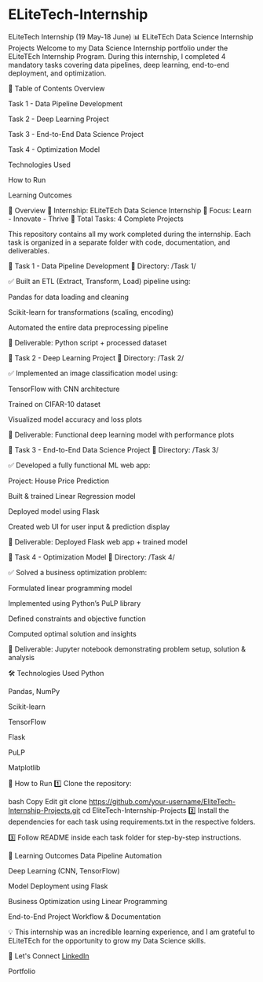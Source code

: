 # ELiteTech-Internship
ELiteTech Internship (19 May-18 June)
📊 ELiteTEch Data Science Internship Projects
Welcome to my Data Science Internship portfolio under the ELiteTEch Internship Program.
During this internship, I completed 4 mandatory tasks covering data pipelines, deep learning, end-to-end deployment, and optimization.

🚀 Table of Contents
Overview

Task 1 - Data Pipeline Development

Task 2 - Deep Learning Project

Task 3 - End-to-End Data Science Project

Task 4 - Optimization Model

Technologies Used

How to Run

Learning Outcomes

📝 Overview
📅 Internship: ELiteTEch Data Science Internship
🎯 Focus: Learn - Innovate - Thrive
📄 Total Tasks: 4 Complete Projects

This repository contains all my work completed during the internship. Each task is organized in a separate folder with code, documentation, and deliverables.

📌 Task 1 - Data Pipeline Development
📂 Directory: /Task 1/

✅ Built an ETL (Extract, Transform, Load) pipeline using:

Pandas for data loading and cleaning

Scikit-learn for transformations (scaling, encoding)

Automated the entire data preprocessing pipeline

📎 Deliverable: Python script + processed dataset

📌 Task 2 - Deep Learning Project
📂 Directory: /Task 2/

✅ Implemented an image classification model using:

TensorFlow with CNN architecture

Trained on CIFAR-10 dataset

Visualized model accuracy and loss plots

📎 Deliverable: Functional deep learning model with performance plots

📌 Task 3 - End-to-End Data Science Project
📂 Directory: /Task 3/

✅ Developed a fully functional ML web app:

Project: House Price Prediction

Built & trained Linear Regression model

Deployed model using Flask

Created web UI for user input & prediction display

📎 Deliverable: Deployed Flask web app + trained model

📌 Task 4 - Optimization Model
📂 Directory: /Task 4/

✅ Solved a business optimization problem:

Formulated linear programming model

Implemented using Python’s PuLP library

Defined constraints and objective function

Computed optimal solution and insights

📎 Deliverable: Jupyter notebook demonstrating problem setup, solution & analysis

🛠 Technologies Used
Python

Pandas, NumPy

Scikit-learn

TensorFlow

Flask

PuLP

Matplotlib

🧪 How to Run
1️⃣ Clone the repository:

bash
Copy
Edit
git clone https://github.com/your-username/EliteTech-Internship-Projects.git
cd EliteTech-Internship-Projects
2️⃣ Install the dependencies for each task using requirements.txt in the respective folders.

3️⃣ Follow README inside each task folder for step-by-step instructions.

🎯 Learning Outcomes
Data Pipeline Automation

Deep Learning (CNN, TensorFlow)

Model Deployment using Flask

Business Optimization using Linear Programming

End-to-End Project Workflow & Documentation

💡 This internship was an incredible learning experience, and I am grateful to ELiteTEch for the opportunity to grow my Data Science skills.

🔗 Let's Connect
[LinkedIn](https://www.linkedin.com/in/sakshi-srivastava-59a3b3313/)

Portfolio
